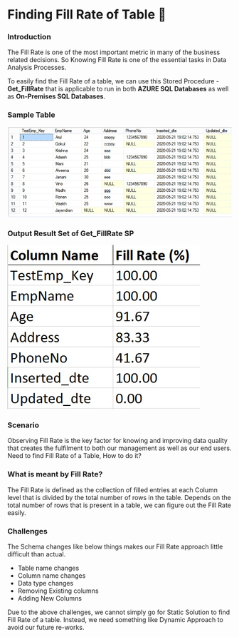 # Finding Fill Rate of Table :slightly_smiling_face:

### Introduction
The Fill Rate is one of the most important metric in many of the business related decisions. So Knowing Fill Rate is one of the essential tasks in Data Analysis Processes.

To easily find the Fill Rate of a table, we can use this Stored Procedure - **Get_FillRate** that is applicable to run in both **AZURE SQL Databases** as well as **On-Premises SQL Databases**.

### Sample Table

![](./Get_FillRate/Images/TestEmp_Table.jpg)




### Output Result Set of Get_FillRate SP

![](./Get_FillRate/Images/Get_FillRate_Output.jpg)


### Scenario
Observing Fill Rate is the key factor for knowing and improving data quality that creates the fulfilment to both our management as well as our end users. Need to find Fill Rate of a Table, How to do it?

### What is meant by Fill Rate?
The Fill Rate is defined as the collection of filled entries at each Column level that is divided by the total number of rows in the table. Depends on the total number of rows that is present in a table, we can figure out the Fill Rate easily.

### Challenges
The Schema changes like below things makes our Fill Rate approach little difficult than actual.
* Table name changes
* Column name changes
* Data type changes
* Removing Existing columns
* Adding New Columns

Due to the above challenges, we cannot simply go for Static Solution to find Fill Rate of a table. Instead, we need something like Dynamic Approach to avoid our future re-works.
